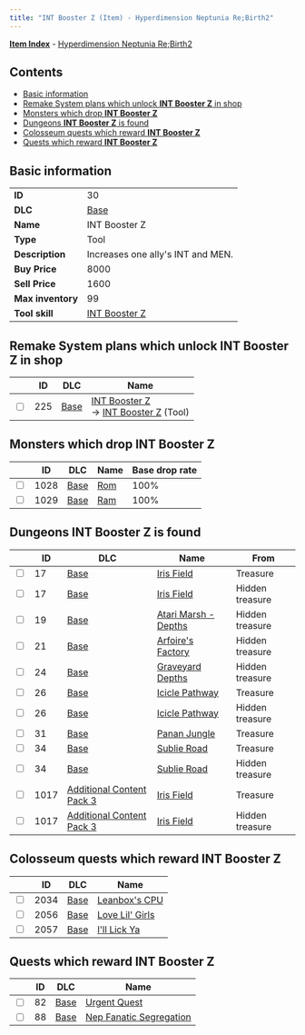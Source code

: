 ```yaml
---
title: "INT Booster Z (Item) - Hyperdimension Neptunia Re;Birth2"
---
```


[**Item Index**](/neptunia/rb2/item/index.html) - [Hyperdimension Neptunia Re;Birth2](/neptunia/rb2)

## Contents

- [Basic information](#basic-information)
- [Remake System plans which unlock **INT Booster Z** in shop](#remake-system-plans-which-unlock-int-booster-z-in-shop)
- [Monsters which drop **INT Booster Z**](#monsters-which-drop-int-booster-z)
- [Dungeons **INT Booster Z** is found](#dungeons-int-booster-z-is-found)
- [Colosseum quests which reward **INT Booster Z**](#colosseum-quests-which-reward-int-booster-z)
- [Quests which reward **INT Booster Z**](#quests-which-reward-int-booster-z)

## Basic information

|   |   |
| -- | -- |
| **ID** | 30 |
| **DLC** | [Base](/neptunia/rb2/dlc/0-base.html) |
| **Name** | INT Booster Z |
| **Type** | Tool |
| **Description** | Increases one ally's INT and MEN. |
| **Buy Price** | 8000 |
| **Sell Price** | 1600 |
| **Max inventory** | 99 |
| **Tool skill** | [INT Booster Z](/neptunia/rb2/skill/0-10034-int-booster-z.html) |

## Remake System plans which unlock **INT Booster Z** in shop

|    | ID | DLC | Name |
| -- | -- | --- | ---- |
| <input type="checkbox" id="rb2-remake-0-225" class="trackbox" /> | 225 | [Base](/neptunia/rb2/dlc/0-base.html) | [INT Booster Z](/neptunia/rb2/remake/0-225-int-booster-z.html)<br />→ [INT Booster Z](/neptunia/rb2/item/0-30-int-booster-z.html) (Tool) |

## Monsters which drop **INT Booster Z**

|    | ID | DLC | Name | Base drop rate |
| -- | -- | --- | ---- | -------------- |
| <input type="checkbox" id="rb2-monster-0-1028" class="trackbox" /> | 1028 | [Base](/neptunia/rb2/dlc/0-base.html) | [Rom](/neptunia/rb2/monster/0-1028-rom.html) | 100% |
| <input type="checkbox" id="rb2-monster-0-1029" class="trackbox" /> | 1029 | [Base](/neptunia/rb2/dlc/0-base.html) | [Ram](/neptunia/rb2/monster/0-1029-ram.html) | 100% |

## Dungeons **INT Booster Z** is found

|    | ID | DLC | Name | From |
| -- | -- | --- | ---- | ---- |
| <input type="checkbox" id="rb2-dungeon-0-17" class="trackbox" /> | 17 | [Base](/neptunia/rb2/dlc/0-base.html) | [Iris Field](/neptunia/rb2/dungeon/0-17-iris-field.html) | Treasure |
| <input type="checkbox" id="rb2-dungeon-0-17" class="trackbox" /> | 17 | [Base](/neptunia/rb2/dlc/0-base.html) | [Iris Field](/neptunia/rb2/dungeon/0-17-iris-field.html) | Hidden treasure |
| <input type="checkbox" id="rb2-dungeon-0-19" class="trackbox" /> | 19 | [Base](/neptunia/rb2/dlc/0-base.html) | [Atari Marsh - Depths](/neptunia/rb2/dungeon/0-19-atari-marsh-depths.html) | Hidden treasure |
| <input type="checkbox" id="rb2-dungeon-0-21" class="trackbox" /> | 21 | [Base](/neptunia/rb2/dlc/0-base.html) | [Arfoire's Factory](/neptunia/rb2/dungeon/0-21-arfoires-factory.html) | Hidden treasure |
| <input type="checkbox" id="rb2-dungeon-0-24" class="trackbox" /> | 24 | [Base](/neptunia/rb2/dlc/0-base.html) | [Graveyard Depths](/neptunia/rb2/dungeon/0-24-graveyard-depths.html) | Hidden treasure |
| <input type="checkbox" id="rb2-dungeon-0-26" class="trackbox" /> | 26 | [Base](/neptunia/rb2/dlc/0-base.html) | [Icicle Pathway](/neptunia/rb2/dungeon/0-26-icicle-pathway.html) | Treasure |
| <input type="checkbox" id="rb2-dungeon-0-26" class="trackbox" /> | 26 | [Base](/neptunia/rb2/dlc/0-base.html) | [Icicle Pathway](/neptunia/rb2/dungeon/0-26-icicle-pathway.html) | Hidden treasure |
| <input type="checkbox" id="rb2-dungeon-0-31" class="trackbox" /> | 31 | [Base](/neptunia/rb2/dlc/0-base.html) | [Panan Jungle](/neptunia/rb2/dungeon/0-31-panan-jungle.html) | Treasure |
| <input type="checkbox" id="rb2-dungeon-0-34" class="trackbox" /> | 34 | [Base](/neptunia/rb2/dlc/0-base.html) | [Sublie Road](/neptunia/rb2/dungeon/0-34-sublie-road.html) | Treasure |
| <input type="checkbox" id="rb2-dungeon-0-34" class="trackbox" /> | 34 | [Base](/neptunia/rb2/dlc/0-base.html) | [Sublie Road](/neptunia/rb2/dungeon/0-34-sublie-road.html) | Hidden treasure |
| <input type="checkbox" id="rb2-dungeon-5-1017" class="trackbox" /> | 1017 | [Additional Content Pack 3](/neptunia/rb2/dlc/5-pack3.html) | [Iris Field](/neptunia/rb2/dungeon/5-1017-iris-field.html) | Treasure |
| <input type="checkbox" id="rb2-dungeon-5-1017" class="trackbox" /> | 1017 | [Additional Content Pack 3](/neptunia/rb2/dlc/5-pack3.html) | [Iris Field](/neptunia/rb2/dungeon/5-1017-iris-field.html) | Hidden treasure |

## Colosseum quests which reward **INT Booster Z**

|    | ID | DLC | Name |
| -- | -- | --- | ---- |
| <input type="checkbox" id="rb2-colosseum-0-2034" class="trackbox" /> | 2034 | [Base](/neptunia/rb2/dlc/0-base.html) | [Leanbox's CPU](/neptunia/rb2/colosseum/0-2034-leanboxs-cpu.html) |
| <input type="checkbox" id="rb2-colosseum-0-2056" class="trackbox" /> | 2056 | [Base](/neptunia/rb2/dlc/0-base.html) | [Love Lil' Girls](/neptunia/rb2/colosseum/0-2056-love-lil-girls.html) |
| <input type="checkbox" id="rb2-colosseum-0-2057" class="trackbox" /> | 2057 | [Base](/neptunia/rb2/dlc/0-base.html) | [I'll Lick Ya](/neptunia/rb2/colosseum/0-2057-ill-lick-ya.html) |

## Quests which reward **INT Booster Z**

|    | ID | DLC | Name |
| -- | -- | --- | ---- |
| <input type="checkbox" id="rb2-quest-0-82" class="trackbox" /> | 82 | [Base](/neptunia/rb2/dlc/0-base.html) | [Urgent Quest](/neptunia/rb2/quest/0-82-urgent-quest.html) |
| <input type="checkbox" id="rb2-quest-0-88" class="trackbox" /> | 88 | [Base](/neptunia/rb2/dlc/0-base.html) | [Nep Fanatic Segregation](/neptunia/rb2/quest/0-88-nep-fanatic-segregation.html) |